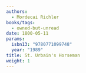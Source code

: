 ```yaml
---
authors:
  - Mordecai Richler
books/tags:
  - owned-but-unread
date: 1800-05-11
params:
  isbn13: "9780771099748"
  year: "1989"
title: St. Urbain's Horseman
weight: 1
---
```


<!--more-->
